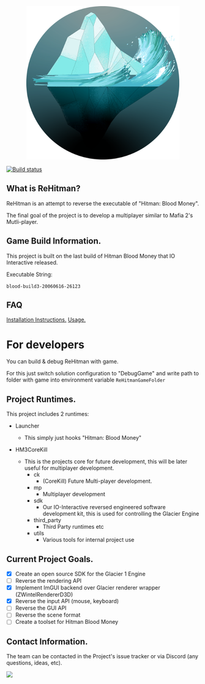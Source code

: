 <p align="center">
	<img width="400" height="400" src="GitHub/logo.png">
</p>

[![Build status](https://ci.appveyor.com/api/projects/status/roum4p326855okuy/branch/master?svg=true)](https://ci.appveyor.com/project/DronCode/rehitman/branch/master)

What is ReHitman?
---------------

ReHitman is an attempt to reverse the executable of "Hitman: Blood Money".

The final goal of the project is to develop a multiplayer similar to Mafia 2's Mutli-player.

Game Build Information.
---------------

This project is built on the last build of Hitman Blood Money that IO Interactive released.

Executable String:

	blood-build3-20060616-26123

FAQ
---------------
[Installation Instructions.](https://github.com/DronCode/ReHitman/wiki/ReHitman_Installation-Instructions)
[Usage.](https://github.com/DronCode/ReHitman/wiki/ReHitman_Usage)

For developers
===============

You can build & debug ReHitman with game. 

For this just switch solution configuration to "DebugGame" and write path to folder with game into environment variable `ReHitmanGameFolder` 
 
Project Runtimes.
---------------

This project includes 2 runtimes:

 * Launcher
	- This simply just hooks "Hitman: Blood Money"

 * HM3CoreKill
 
	- This is the projects core for future development, this will be later useful for multiplayer development.
		- ck
			- (CoreKill) Future Multi-player development.
		- mp
			- Multiplayer development
		- sdk
			- Our IO-Interactive reversed engineered software development kit, this is used for controlling the Glacier Engine
		- third_party
			- Third Party runtimes etc
		- utils
			- Various tools for internal project use
	
Current Project Goals.
---------------

 - [x] Create an open source SDK for the Glacier 1 Engine
 - [ ] Reverse the rendering API
 - [x] Implement ImGUI backend over Glacier renderer wrapper (ZWintelRendererD3D)
 - [x] Reverse the input API (mouse, keyboard)
 - [ ] Reverse the GUI API
 - [ ] Reverse the scene format
 - [ ] Create a toolset for Hitman Blood Money

Contact Information.
---------------

The team can be contacted in the Project's issue tracker or via Discord (any questions, ideas, etc).

<a href="https://discord.gg/WK9jbqR">
	<img src="https://img.shields.io/badge/discord-join-7289DA.svg?logo=discord&longCache=true&style=flat" />
</a>
